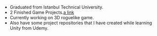 - Graduated from Istanbul Technical University.
- 2 Finished Game Projects.[a link](https://github.com/Ykanber/Monopoly)
- Currently working on 3D roguelike game.
- Also have some project repositories that I have created while learning Unity from Udemy.
